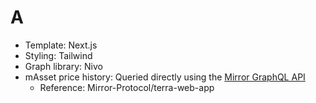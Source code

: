 # A

* Template: Next.js
* Styling: Tailwind
* Graph library: Nivo
* mAsset price history: Queried directly using the 
  [Mirror GraphQL API](https://docs.mirror.finance/developer-tools/mirror-api)
  * Reference: Mirror-Protocol/terra-web-app
